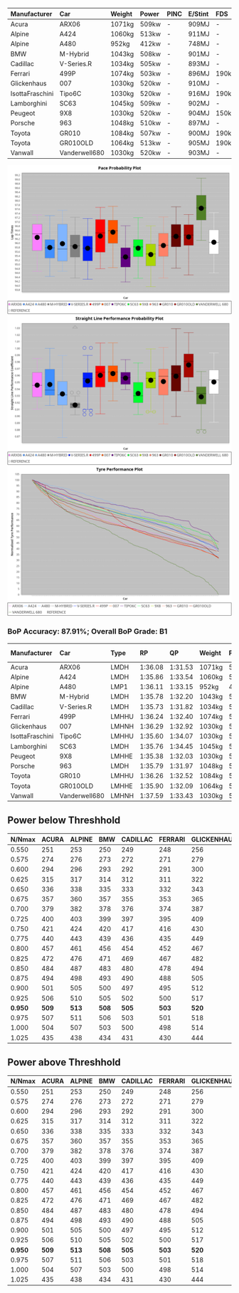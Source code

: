 |Manufacturer|Car|Weight|Power|PINC|E/Stint|FDS|
|:-|:-|:-|:-|:-|:-|:-|
|Acura|ARX06|1071kg|509kw|-|909MJ|-|
|Alpine|A424|1060kg|513kw|-|911MJ|-|
|Alpine|A480|952kg|412kw|-|748MJ|-|
|BMW|M-Hybrid|1043kg|508kw|-|901MJ|-|
|Cadillac|V-Series.R|1034kg|505kw|-|893MJ|-|
|Ferrari|499P|1074kg|503kw|-|896MJ|190kph|
|Glickenhaus|007|1030kg|520kw|-|910MJ|-|
|IsottaFraschini|Tipo6C|1030kg|520kw|-|916MJ|190kph|
|Lamborghini|SC63|1045kg|509kw|-|902MJ|-|
|Peugeot|9X8|1030kg|520kw|-|904MJ|150kph|
|Porsche|963|1048kg|510kw|-|897MJ|-|
|Toyota|GR010|1084kg|507kw|-|900MJ|190kph|
|Toyota|GR010OLD|1064kg|513kw|-|905MJ|190kph|
|Vanwall|Vanderwell680|1030kg|520kw|-|903MJ|-|

![PACECHART](./IMG/CUSTOM.png)
![STRAIGHTLINEPERFORMANCECHART](./IMG/CUSTOM_sp.png)
![TYREPERFORMANCECHART](./IMG/CUSTOM_tw.png)

### BoP Accuracy: 87.91%; Overall BoP Grade: B1
|Manufacturer|Car|Type|RP|QP|Weight|Power¹|Threshhold|PINC|Power²|E/Stint|AVG Vmax|FDS|RDLC|L/Stint|BOP-Grade|ModelAccuracy|ModelPoints|Match%|
|:-|:-|:-|:-|:-|:-|:-|:-|:-|:-|:-|:-|:-|:-|:-|:-|:-|:-|:-|
|Acura|ARX06|LMDH|1:36.08|1:31.53|1071kg|509kw|210.0kph|-|509kw|909MJ|292.44kph|-|0.99|37|~A1|100.00%|995|98.50%|
|Alpine|A424|LMDH|1:35.86|1:33.54|1060kg|513kw|210.0kph|-|513kw|911MJ|293.26kph|-|1.00|37|~A1|80.53%|517|96.51%|
|Alpine|A480|LMP1|1:36.11|1:33.15|952kg|412kw|210.0kph|-|412kw|748MJ|288.26kph|-|0.97|35|~A1|56.35%|794|100.00%|
|BMW|M-Hybrid|LMDH|1:35.78|1:32.20|1043kg|508kw|210.0kph|-|508kw|901MJ|289.83kph|-|1.03|37|-B1|96.62%|1656|89.43%|
|Cadillac|V-Series.R|LMDH|1:35.73|1:31.82|1034kg|505kw|210.0kph|-|505kw|893MJ|293.95kph|-|1.03|37|-B1|90.68%|2081|89.51%|
|Ferrari|499P|LMHHU|1:36.24|1:32.40|1074kg|503kw|210.0kph|-|503kw|896MJ|294.12kph|190kph|1.02|37|~A1|94.63%|2574|98.01%|
|Glickenhaus|007|LMHNH|1:36.29|1:32.92|1030kg|520kw|210.0kph|-|520kw|910MJ|297.34kph|-|0.96|37|~A1|94.93%|1610|99.30%|
|IsottaFraschini|Tipo6C|LMHHU|1:35.60|1:34.07|1030kg|520kw|210.0kph|-|520kw|916MJ|296.28kph|190kph|1.07|37|+B1|66.67%|96|85.30%|
|Lamborghini|SC63|LMDH|1:35.76|1:34.45|1045kg|509kw|210.0kph|-|509kw|902MJ|291.43kph|-|1.05|37|-A2|92.15%|399|90.69%|
|Peugeot|9X8|LMHHE|1:35.38|1:32.03|1030kg|520kw|210.0kph|-|520kw|904MJ|295.01kph|150kph|1.03|37|-C2|83.80%|2473|73.53%|
|Porsche|963|LMDH|1:35.79|1:31.97|1048kg|510kw|210.0kph|-|510kw|897MJ|294.14kph|-|1.01|37|-A2|95.67%|5902|90.71%|
|Toyota|GR010|LMHHU|1:36.26|1:32.52|1084kg|507kw|210.0kph|-|507kw|900MJ|293.88kph|190kph|1.01|37|~A1|91.69%|3310|95.27%|
|Toyota|GR010OLD|LMHHE|1:35.90|1:32.09|1064kg|513kw|210.0kph|-|513kw|905MJ|297.55kph|190kph|1.02|37|~A1|85.24%|1322|100.00%|
|Vanwall|Vanderwell680|LMHNH|1:37.59|1:33.43|1030kg|520kw|210.0kph|-|520kw|903MJ|291.24kph|-|1.01|37|+Ω1|93.72%|627|23.95%|

## Power below Threshhold
|N/Nmax|ACURA|ALPINE|BMW|CADILLAC|FERRARI|GLICKENHAUS|ISOTTAFRASCHINI|LAMBORGHINI|PEUGEOT|PORSCHE|TOYOTA|TOYOTA|VANWALL|​|RPM|A480|
|:-|:-|:-|:-|:-|:-|:-|:-|:-|:-|:-|:-|:-|:-|:-|:-|:-|
|0.550|251|253|250|249|248|256|256|251|256|251|250|253|256|​|--|-|
|0.575|274|276|273|272|271|279|279|274|279|274|273|276|279|​|--|-|
|0.600|294|296|293|292|291|300|300|294|300|295|293|296|300|​|--|-|
|0.625|315|317|314|312|311|322|322|315|322|316|314|317|322|​|--|-|
|0.650|336|338|335|333|332|343|343|336|343|337|335|338|343|​|--|-|
|0.675|357|360|357|355|353|365|365|357|365|358|356|360|365|​|--|-|
|0.700|379|382|378|376|374|387|387|379|387|380|377|382|387|​|--|-|
|0.725|400|403|399|397|395|409|409|400|409|401|399|403|409|​|--|-|
|0.750|421|424|420|417|416|430|430|421|430|422|419|424|430|​|--|-|
|0.775|440|443|439|436|435|449|449|440|449|441|438|443|449|​|5000|242|
|0.800|457|461|456|454|452|467|467|457|467|458|455|461|467|​|5500|286|
|0.825|472|476|471|469|467|482|482|472|482|473|470|476|482|​|6000|319|
|0.850|484|487|483|480|478|494|494|484|494|485|482|487|494|​|6500|361|
|0.875|494|498|493|490|488|505|505|494|505|495|492|498|505|​|7000|403|
|0.900|501|505|500|497|495|512|512|501|512|502|499|505|512|​|7500|413|
|0.925|506|510|505|502|500|517|517|506|517|507|504|510|517|​|8000|409|
|**0.950**|**509**|**513**|**508**|**505**|**503**|**520**|**520**|**509**|**520**|**510**|**507**|**513**|**520**|**​**|**8500**|**412**|
|0.975|507|511|506|503|501|518|518|507|518|508|505|511|518|​|9000|206|
|1.000|504|507|503|500|498|514|514|504|514|505|502|507|514|​|--|-|
|1.025|435|438|434|431|430|444|444|435|444|436|433|438|444|​|--|-|

## Power above Threshhold
|N/Nmax|ACURA|ALPINE|BMW|CADILLAC|FERRARI|GLICKENHAUS|ISOTTAFRASCHINI|LAMBORGHINI|PEUGEOT|PORSCHE|TOYOTA|TOYOTA|VANWALL|​|RPM|A480|
|:-|:-|:-|:-|:-|:-|:-|:-|:-|:-|:-|:-|:-|:-|:-|:-|:-|
|0.550|251|253|250|249|248|256|256|251|256|251|250|253|256|​|--|-|
|0.575|274|276|273|272|271|279|279|274|279|274|273|276|279|​|--|-|
|0.600|294|296|293|292|291|300|300|294|300|295|293|296|300|​|--|-|
|0.625|315|317|314|312|311|322|322|315|322|316|314|317|322|​|--|-|
|0.650|336|338|335|333|332|343|343|336|343|337|335|338|343|​|--|-|
|0.675|357|360|357|355|353|365|365|357|365|358|356|360|365|​|--|-|
|0.700|379|382|378|376|374|387|387|379|387|380|377|382|387|​|--|-|
|0.725|400|403|399|397|395|409|409|400|409|401|399|403|409|​|--|-|
|0.750|421|424|420|417|416|430|430|421|430|422|419|424|430|​|--|-|
|0.775|440|443|439|436|435|449|449|440|449|441|438|443|449|​|5000|242|
|0.800|457|461|456|454|452|467|467|457|467|458|455|461|467|​|5500|286|
|0.825|472|476|471|469|467|482|482|472|482|473|470|476|482|​|6000|319|
|0.850|484|487|483|480|478|494|494|484|494|485|482|487|494|​|6500|361|
|0.875|494|498|493|490|488|505|505|494|505|495|492|498|505|​|7000|403|
|0.900|501|505|500|497|495|512|512|501|512|502|499|505|512|​|7500|413|
|0.925|506|510|505|502|500|517|517|506|517|507|504|510|517|​|8000|409|
|**0.950**|**509**|**513**|**508**|**505**|**503**|**520**|**520**|**509**|**520**|**510**|**507**|**513**|**520**|**​**|**8500**|**412**|
|0.975|507|511|506|503|501|518|518|507|518|508|505|511|518|​|9000|206|
|1.000|504|507|503|500|498|514|514|504|514|505|502|507|514|​|--|-|
|1.025|435|438|434|431|430|444|444|435|444|436|433|438|444|​|--|-|
